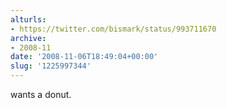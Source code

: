 ```yaml
---
alturls:
- https://twitter.com/bismark/status/993711670
archive:
- 2008-11
date: '2008-11-06T18:49:04+00:00'
slug: '1225997344'
---
```


wants a donut.

